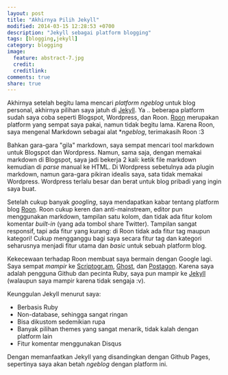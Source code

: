 ```yaml
---
layout: post
title: "Akhirnya Pilih Jekyll"
modified: 2014-03-15 12:28:53 +0700
description: "Jekyll sebagai platform blogging"
tags: [blogging,jekyll]
category: blogging
image:
  feature: abstract-7.jpg
  credit: 
  creditlink: 
comments: true
share: true
---
```

Akhirnya setelah begitu lama mencari *platform ngeblog* untuk blog personal, akhirnya pilihan saya jatuh di [Jekyll](http://jekyllrb.com). Ya .. beberapa platform sudah saya coba seperti Blogspot, Wordpress, dan Roon. [Roon](http://ramdziana.roon.io) merupakan platform yang sempat saya pakai, namun tidak begitu lama. Karena Roon, saya mengenal Markdown sebagai alat **ngeblog*, terimakasih Roon :3

Bahkan gara-gara "gila" markdown, saya sempat mencari tool markdown untuk Blogspot dan Wordpress. Namun, sama saja, dengan memakai markdown di Blogspot, saya jadi bekerja 2 kali: ketik file markdown kemudian di *parse* manual ke HTML. Di Wordpress sebetulnya ada plugin markdown, namun gara-gara pikiran idealis saya, sata tidak memakai Wordpress. Wordpress terlalu besar dan berat untuk blog pribadi yang ingin saya buat.

Setelah cukup banyak *googling*, saya mendapatkan kabar tentang platform blog [Roon](http://roon.io). Roon cukup keren dan anti-mainstream, editor pun menggunakan markdown, tampilan satu kolom, dan tidak ada fitur kolom komentar *built-in* (yang ada tombol share Twitter). Tampilan sangat responsif, tapi ada fitur yang kurang: di Roon tidak ada fitur tag maupun kategori! Cukup mengganggu bagi saya secara fitur tag dan kategori seharusnya menjadi fitur utama dan *basic* untuk sebuah platform blog.

Kekecewaan terhadap Roon membuat saya bermain dengan Google lagi. Saya sempat *mampir* ke [Scriptogr.am](http://scriptogr.am), [Ghost](http://ghost.org), dan [Postagon](http://postagon.com). Karena saya adalah pengguna Github dan pecinta Ruby, saya pun mampir ke [Jekyll](http://jekyllrb.com) (walaupun saya mampir karena tidak sengaja :v).

Keunggulan Jekyll menurut saya:

* Berbasis Ruby
* Non-database, sehingga sangat ringan
* Bisa dikustom sedemikian rupa
* Banyak pilihan themes yang sangat menarik, tidak kalah dengan platform lain
* Fitur komentar menggunakan Disqus

Dengan memanfaatkan Jekyll yang disandingkan dengan Github Pages, sepertinya saya akan betah *ngeblog* dengan platform ini.